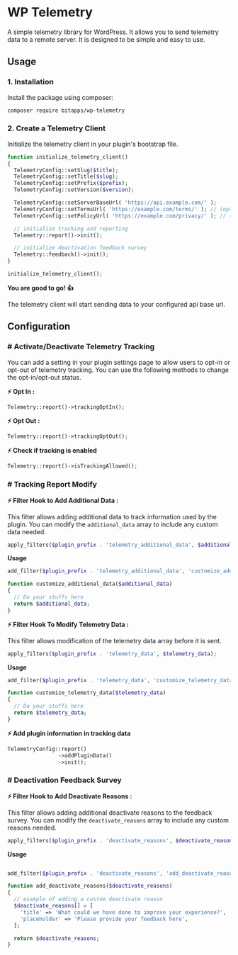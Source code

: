 # WP Telemetry

A simple telemetry library for WordPress. It allows you to send telemetry data to a remote server. It is designed to be simple and easy to use.

## Usage

### 1. Installation

Install the package using composer:

```bash
composer require bitapps/wp-telemetry
```

### 2. Create a Telemetry Client

Initialize the telemetry client in your plugin's bootstrap file.

```php
function initialize_telemetry_client()
{
  TelemetryConfig::setSlug($title);
  TelemetryConfig::setTitle($slug);
  TelemetryConfig::setPrefix($prefix);
  TelemetryConfig::setVersion($version);

  TelemetryConfig::setServerBaseUrl( 'https://api.example.com/' );
  TelemetryConfig::setTermsUrl( 'https://example.com/terms/' ); // (optional)
  TelemetryConfig::setPolicyUrl( 'https://example.com/privacy/' ); // (optional)

  // initialize tracking and reporting
  Telemetry::report()->init();

  // initialize deactivation feedback survey
  Telemetry::feedback()->init();
}

initialize_telemetry_client();
```

**You are good to go! 👍️**

The telemetry client will start sending data to your configured api base url.

## Configuration

### # Activate/Deactivate Telemetry Tracking

You can add a setting in your plugin settings page to allow users to opt-in or opt-out of telemetry tracking. You can use the following methods to change the opt-in/opt-out status.

**⚡️ Opt In :**

```php
Telemetry::report()->trackingOptIn();
```

**⚡️ Opt Out :**

```php
Telemetry::report()->trackingOptOut();
```

**⚡️ Check if tracking is enabled**

```php
Telemetry::report()->isTrackingAllowed();
```

### # Tracking Report Modify

**⚡️ Filter Hook to Add Additional Data :**

This filter allows adding additional data to track information used by the plugin. You can modify the `additional_data` array to include any custom data needed.

```php
apply_filters($plugin_prefix . 'telemetry_additional_data', $additional_data);
```

**Usage**

```php
add_filter($plugin_prefix . 'telemetry_additional_data', 'customize_additional_data', 10, 1);

function customize_additional_data($additional_data)
{
  // Do your stuffs here
  return $additional_data;
}
```

**⚡️ Filter Hook To Modify Telemetry Data :**

This filter allows modification of the telemetry data array before it is sent.

```php
apply_filters($plugin_prefix . 'telemetry_data', $telemetry_data);
```

**Usage**

```php
add_filter($plugin_prefix . 'telemetry_data', 'customize_telemetry_data', 10, 1);

function customize_telemetry_data($telemetry_data)
{
  // Do your stuffs here
  return $telemetry_data;
}
```

**⚡️ Add plugin information in tracking data**

```php
TelemetryConfig::report()
                ->addPluginData()
                ->init();
```

### # Deactivation Feedback Survey

**⚡️ Filter Hook to Add Deactivate Reasons :**

This filter allows adding additional deactivate reasons to the feedback survey. You can modify the `deactivate_reasons` array to include any custom reasons needed.

```php
apply_filters($plugin_prefix . 'deactivate_reasons', $deactivate_reasons);
```

**Usage**

```php

add_filter($plugin_prefix . 'deactivate_reasons', 'add_deactivate_reasons', 10, 1);

function add_deactivate_reasons($deactivate_reasons)
{
  // example of adding a custom deactivate reason
  $deactivate_reasons[] = [
    'title' => 'What could we have done to improve your experience?',
    'placeholder' => 'Please provide your feedback here',
  ];

  return $deactivate_reasons;
}
```
